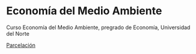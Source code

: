# Economía del Medio Ambiente
Curso Economía del Medio Ambiente, pregrado de Economía, Universidad del Norte

[Parcelación](https://github.com/andvarga-eco/ema/blob/main/Documentos/EMA_202210.pdf)
